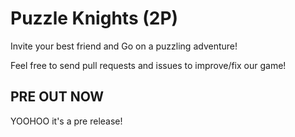 # Puzzle Knights (2P)
 Invite your best friend and Go on a puzzling adventure!

Feel free to send pull requests and issues to improve/fix our game!

## PRE OUT NOW
YOOHOO it's a pre release!
